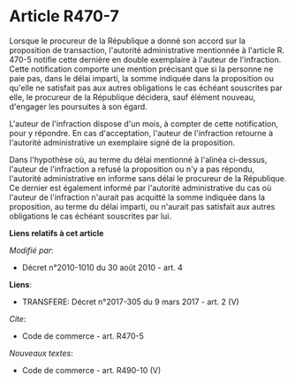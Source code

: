 # Article R470-7

Lorsque le procureur de la République a donné son accord sur la proposition de transaction, l'autorité administrative
mentionnée à l'article R. 470-5 notifie cette dernière en double exemplaire à l'auteur de l'infraction. Cette notification
comporte une mention précisant que si la personne ne paie pas, dans le délai imparti, la somme indiquée dans la proposition
ou qu'elle ne satisfait pas aux autres obligations le cas échéant souscrites par elle, le procureur de la République
décidera, sauf élément nouveau, d'engager les poursuites à son égard.

L'auteur de l'infraction dispose d'un mois, à compter de cette notification, pour y répondre. En cas d'acceptation, l'auteur
de l'infraction retourne à l'autorité administrative un exemplaire signé de la proposition. 

Dans l'hypothèse où, au terme du délai mentionné à l'alinéa ci-dessus, l'auteur de l'infraction a refusé la proposition ou
n'y a pas répondu, l'autorité administrative en informe sans délai le procureur de la République. Ce dernier est également
informé par l'autorité administrative du cas où l'auteur de l'infraction n'aurait pas acquitté la somme indiquée dans la
proposition, au terme du délai imparti, ou n'aurait pas satisfait aux autres obligations le cas échéant souscrites par lui.

**Liens relatifs à cet article**

_Modifié par_:

  - Décret n°2010-1010 du 30 août 2010 - art. 4

**Liens**:

  - TRANSFERE: Décret n°2017-305 du 9 mars 2017 - art. 2 (V)

_Cite_:

  - Code de commerce - art. R470-5

_Nouveaux textes_:

  - Code de commerce - art. R490-10 (V)
